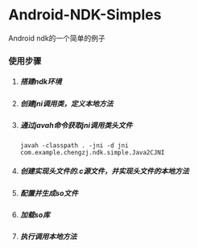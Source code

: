 # Android-NDK-Simples
Android ndk的一个简单的例子



### 使用步骤

1. ##### 搭建ndk环境



2. ##### 创建jni调用类，定义本地方法



3. ##### 通过javah命令获取jni调用类头文件

   `javah -classpath . -jni -d jni com.example.chengzj.ndk.simple.Java2CJNI`

4. ##### 创建实现头文件的.c源文件，并实现头文件的本地方法

   ##### 

5. ##### 配置并生成so文件



6. ##### 加载so库



7. ##### 执行调用本地方法